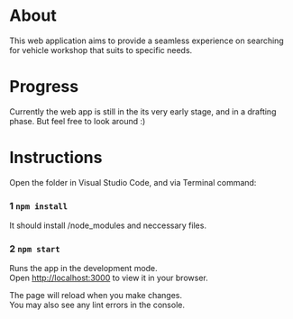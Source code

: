 # About
This web application aims to provide a seamless experience on searching for vehicle workshop that suits to specific needs. 

# Progress
Currently the web app is still in the its very early stage, and in a drafting phase. But feel free to look around :)

# Instructions

Open the folder in Visual Studio Code, and via Terminal command:

### 1 `npm install`

It should install /node_modules and neccessary files.

### 2 `npm start`

Runs the app in the development mode.\
Open [http://localhost:3000](http://localhost:3000) to view it in your browser.

The page will reload when you make changes.\
You may also see any lint errors in the console.
